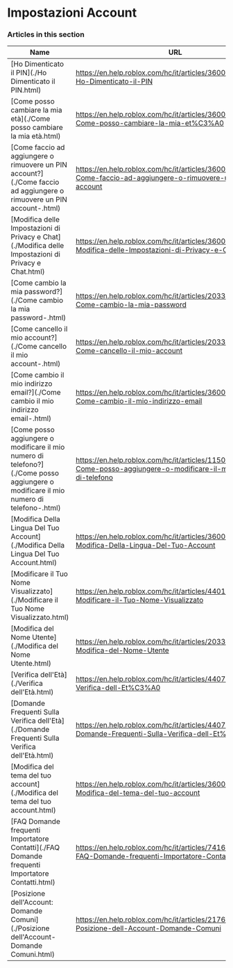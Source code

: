 # Impostazioni Account  
### Articles in this section
Name|URL
-|-
[Ho Dimenticato il PIN](./Ho Dimenticato il PIN.html) |https://en.help.roblox.com/hc/it/articles/360031292471-Ho-Dimenticato-il-PIN
[Come posso cambiare la mia età](./Come posso cambiare la mia età.html) |https://en.help.roblox.com/hc/it/articles/360031323611-Come-posso-cambiare-la-mia-et%C3%A0
[Come faccio ad aggiungere o rimuovere un PIN account?](./Come faccio ad aggiungere o rimuovere un PIN account-.html) |https://en.help.roblox.com/hc/it/articles/360031680051-Come-faccio-ad-aggiungere-o-rimuovere-un-PIN-account
[Modifica delle Impostazioni di Privacy e Chat](./Modifica delle Impostazioni di Privacy e Chat.html) |https://en.help.roblox.com/hc/it/articles/360031751471-Modifica-delle-Impostazioni-di-Privacy-e-Chat
[Come cambio la mia password?](./Come cambio la mia password-.html) |https://en.help.roblox.com/hc/it/articles/203313100-Come-cambio-la-mia-password
[Come cancello il mio account?](./Come cancello il mio account-.html) |https://en.help.roblox.com/hc/it/articles/203313050-Come-cancello-il-mio-account
[Come cambio il mio indirizzo email?](./Come cambio il mio indirizzo email-.html) |https://en.help.roblox.com/hc/it/articles/360000229603-Come-cambio-il-mio-indirizzo-email
[Come posso aggiungere o modificare il mio numero di telefono?](./Come posso aggiungere o modificare il mio numero di telefono-.html) |https://en.help.roblox.com/hc/it/articles/115004804623-Come-posso-aggiungere-o-modificare-il-mio-numero-di-telefono
[Modifica Della Lingua Del Tuo Account](./Modifica Della Lingua Del Tuo Account.html) |https://en.help.roblox.com/hc/it/articles/360001216486-Modifica-Della-Lingua-Del-Tuo-Account
[Modificare il Tuo Nome Visualizzato](./Modificare il Tuo Nome Visualizzato.html) |https://en.help.roblox.com/hc/it/articles/4401938870292-Modificare-il-Tuo-Nome-Visualizzato
[Modifica  del Nome Utente](./Modifica  del Nome Utente.html) |https://en.help.roblox.com/hc/it/articles/203313130-Modifica-del-Nome-Utente
[Verifica dell'Età](./Verifica dell'Età.html) |https://en.help.roblox.com/hc/it/articles/4407282410644-Verifica-dell-Et%C3%A0
[Domande Frequenti Sulla Verifica dell'Età](./Domande Frequenti Sulla Verifica dell'Età.html) |https://en.help.roblox.com/hc/it/articles/4407276151188-Domande-Frequenti-Sulla-Verifica-dell-Et%C3%A0
[Modifica del tema del tuo account](./Modifica del tema del tuo account.html) |https://en.help.roblox.com/hc/it/articles/360022922852-Modifica-del-tema-del-tuo-account
[FAQ Domande frequenti Importatore Contatti](./FAQ Domande frequenti Importatore Contatti.html) |https://en.help.roblox.com/hc/it/articles/7416652004884-FAQ-Domande-frequenti-Importatore-Contatti
[Posizione dell'Account: Domande Comuni](./Posizione dell'Account- Domande Comuni.html) |https://en.help.roblox.com/hc/it/articles/21767603654932-Posizione-dell-Account-Domande-Comuni